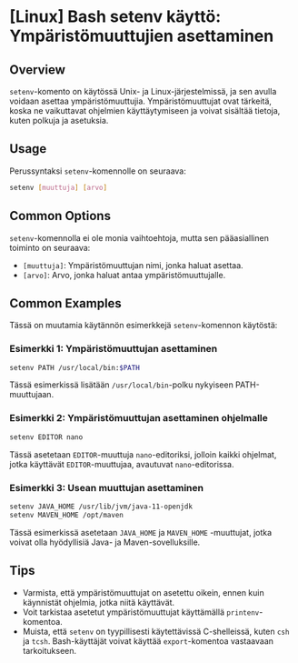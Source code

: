 # [Linux] Bash setenv käyttö: Ympäristömuuttujien asettaminen

## Overview
`setenv`-komento on käytössä Unix- ja Linux-järjestelmissä, ja sen avulla voidaan asettaa ympäristömuuttujia. Ympäristömuuttujat ovat tärkeitä, koska ne vaikuttavat ohjelmien käyttäytymiseen ja voivat sisältää tietoja, kuten polkuja ja asetuksia.

## Usage
Perussyntaksi `setenv`-komennolle on seuraava:

```bash
setenv [muuttuja] [arvo]
```

## Common Options
`setenv`-komennolla ei ole monia vaihtoehtoja, mutta sen pääasiallinen toiminto on seuraava:
- `[muuttuja]`: Ympäristömuuttujan nimi, jonka haluat asettaa.
- `[arvo]`: Arvo, jonka haluat antaa ympäristömuuttujalle.

## Common Examples
Tässä on muutamia käytännön esimerkkejä `setenv`-komennon käytöstä:

### Esimerkki 1: Ympäristömuuttujan asettaminen
```bash
setenv PATH /usr/local/bin:$PATH
```
Tässä esimerkissä lisätään `/usr/local/bin`-polku nykyiseen PATH-muuttujaan.

### Esimerkki 2: Ympäristömuuttujan asettaminen ohjelmalle
```bash
setenv EDITOR nano
```
Tässä asetetaan `EDITOR`-muuttuja `nano`-editoriksi, jolloin kaikki ohjelmat, jotka käyttävät `EDITOR`-muuttujaa, avautuvat `nano`-editorissa.

### Esimerkki 3: Usean muuttujan asettaminen
```bash
setenv JAVA_HOME /usr/lib/jvm/java-11-openjdk
setenv MAVEN_HOME /opt/maven
```
Tässä esimerkissä asetetaan `JAVA_HOME` ja `MAVEN_HOME` -muuttujat, jotka voivat olla hyödyllisiä Java- ja Maven-sovelluksille.

## Tips
- Varmista, että ympäristömuuttujat on asetettu oikein, ennen kuin käynnistät ohjelmia, jotka niitä käyttävät.
- Voit tarkistaa asetetut ympäristömuuttujat käyttämällä `printenv`-komentoa.
- Muista, että `setenv` on tyypillisesti käytettävissä C-shelleissä, kuten `csh` ja `tcsh`. Bash-käyttäjät voivat käyttää `export`-komentoa vastaavaan tarkoitukseen.